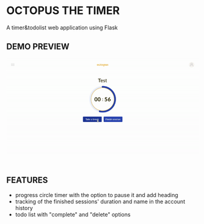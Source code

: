 # OCTOPUS THE TIMER
A timer&todolist web application using Flask
## DEMO PREVIEW
![project demo gif](octopus.gif)
## FEATURES
- progress circle timer with the option to pause it and add heading
- tracking of the finished sessions' duration and name in the account history
- todo list with "complete" and "delete" options

